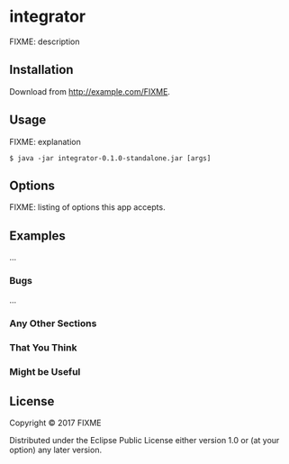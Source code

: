 # integrator

FIXME: description

## Installation

Download from http://example.com/FIXME.

## Usage

FIXME: explanation

    $ java -jar integrator-0.1.0-standalone.jar [args]

## Options

FIXME: listing of options this app accepts.

## Examples

...

### Bugs

...

### Any Other Sections
### That You Think
### Might be Useful

## License

Copyright © 2017 FIXME

Distributed under the Eclipse Public License either version 1.0 or (at
your option) any later version.
